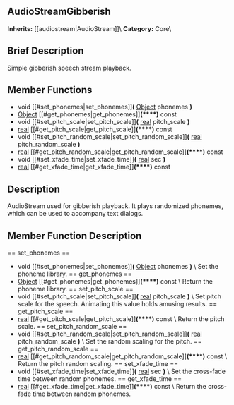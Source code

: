 ##  AudioStreamGibberish  
**Inherits:** [[audiostream|AudioStream]]\\
**Category:** Core\\
##  Brief Description  
Simple gibberish speech stream playback.
##  Member Functions 
  * void [[#set_phonemes|set_phonemes]]**(** [Object](class_object) phonemes **)**
  * [Object](class_object) [[#get_phonemes|get_phonemes]]**(****)** const
  * void [[#set_pitch_scale|set_pitch_scale]]**(** [real](class_real) pitch_scale **)**
  * [real](class_real) [[#get_pitch_scale|get_pitch_scale]]**(****)** const
  * void [[#set_pitch_random_scale|set_pitch_random_scale]]**(** [real](class_real) pitch_random_scale **)**
  * [real](class_real) [[#get_pitch_random_scale|get_pitch_random_scale]]**(****)** const
  * void [[#set_xfade_time|set_xfade_time]]**(** [real](class_real) sec **)**
  * [real](class_real) [[#get_xfade_time|get_xfade_time]]**(****)** const
##  Description  
AudioStream used for gibberish playback. It plays randomized phonemes, which can be used to accompany text dialogs.
##  Member Function Description  
==  set_phonemes  ==
  * void [[#set_phonemes|set_phonemes]]**(** [Object](class_object) phonemes **)**
\\
Set the phoneme library.
==  get_phonemes  ==
  * [Object](class_object) [[#get_phonemes|get_phonemes]]**(****)** const
\\
Return the phoneme library.
==  set_pitch_scale  ==
  * void [[#set_pitch_scale|set_pitch_scale]]**(** [real](class_real) pitch_scale **)**
\\
Set pitch scale for the speech. Animating this value holds amusing results.
==  get_pitch_scale  ==
  * [real](class_real) [[#get_pitch_scale|get_pitch_scale]]**(****)** const
\\
Return the pitch scale.
==  set_pitch_random_scale  ==
  * void [[#set_pitch_random_scale|set_pitch_random_scale]]**(** [real](class_real) pitch_random_scale **)**
\\
Set the random scaling for the pitch.
==  get_pitch_random_scale  ==
  * [real](class_real) [[#get_pitch_random_scale|get_pitch_random_scale]]**(****)** const
\\
Return the pitch random scaling.
==  set_xfade_time  ==
  * void [[#set_xfade_time|set_xfade_time]]**(** [real](class_real) sec **)**
\\
Set the cross-fade time between random phonemes.
==  get_xfade_time  ==
  * [real](class_real) [[#get_xfade_time|get_xfade_time]]**(****)** const
\\
Return the cross-fade time between random phonemes.

